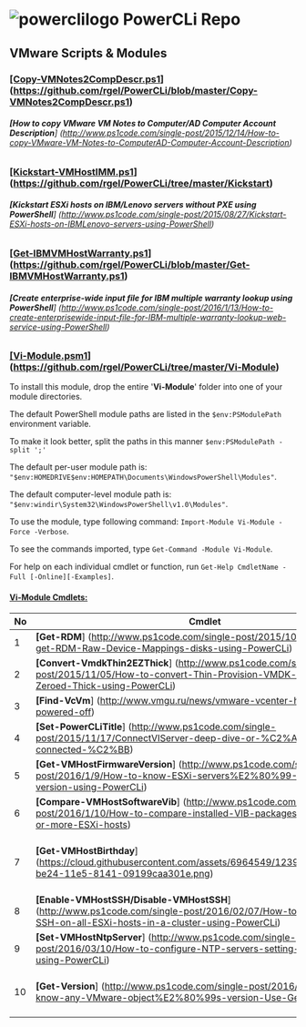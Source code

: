 # ![powerclilogo](https://cloud.githubusercontent.com/assets/6964549/17082247/44e1392e-517f-11e6-9cbe-9efa0277deaa.png) PowerCLi Repo
## VMware Scripts & Modules

### <ins>[Copy-VMNotes2CompDescr.ps1</ins>] (https://github.com/rgel/PowerCLi/blob/master/Copy-VMNotes2CompDescr.ps1)

###### <b>[How to copy VMware VM Notes to Computer/AD Computer Account Description</b>] (http://www.ps1code.com/single-post/2015/12/14/How-to-copy-VMware-VM-Notes-to-ComputerAD-Computer-Account-Description)

### <ins>[Kickstart-VMHostIMM.ps1</ins>] (https://github.com/rgel/PowerCLi/tree/master/Kickstart)

###### <b>[Kickstart ESXi hosts on IBM/Lenovo servers without PXE using PowerShell</b>] (http://www.ps1code.com/single-post/2015/08/27/Kickstart-ESXi-hosts-on-IBMLenovo-servers-using-PowerShell)

### <ins>[Get-IBMVMHostWarranty.ps1</ins>] (https://github.com/rgel/PowerCLi/blob/master/Get-IBMVMHostWarranty.ps1)

###### <b>[Create enterprise-wide input file for IBM multiple warranty lookup using PowerShell</b>] (http://www.ps1code.com/single-post/2016/1/13/How-to-create-enterprisewide-input-file-for-IBM-multiple-warranty-lookup-web-service-using-PowerShell)

### <ins>[Vi-Module.psm1</ins>] (https://github.com/rgel/PowerCLi/tree/master/Vi-Module)

To install this module, drop the entire '<b>Vi-Module</b>' folder into one of your module directories.

The default PowerShell module paths are listed in the `$env:PSModulePath` environment variable.

To make it look better, split the paths in this manner `$env:PSModulePath -split ';'`

The default per-user module path is: `"$env:HOMEDRIVE$env:HOMEPATH\Documents\WindowsPowerShell\Modules"`.

The default computer-level module path is: `"$env:windir\System32\WindowsPowerShell\v1.0\Modules"`.

To use the module, type following command: `Import-Module Vi-Module -Force -Verbose`.

To see the commands imported, type `Get-Command -Module Vi-Module`.

For help on each individual cmdlet or function, run `Get-Help CmdletName -Full [-Online][-Examples]`.

#### <b><ins>Vi-Module Cmdlets:</ins></b>

|No|Cmdlet|Description|
|----|----|----|
|1|<b>[Get-RDM</b>] (http://www.ps1code.com/single-post/2015/10/16/How-to-get-RDM-Raw-Device-Mappings-disks-using-PowerCLi)|Report all VM with their RDM disks|
|2|<b>[Convert-VmdkThin2EZThick</b>] (http://www.ps1code.com/single-post/2015/11/05/How-to-convert-Thin-Provision-VMDK-disks-to-Eager-Zeroed-Thick-using-PowerCLi)|Inflate thin virtual disks|
|3|<b>[Find-VcVm</b>] (http://www.vmgu.ru/news/vmware-vcenter-how-to-find-powered-off)|Search VCenter VM throw direct connection to group of ESXi hosts|
|4|<b>[Set-PowerCLiTitle</b>] (http://www.ps1code.com/single-post/2015/11/17/ConnectVIServer-deep-dive-or-%C2%ABWhere-am-I-connected-%C2%BB)|Write connected VI servers info to PowerCLi window title bar|
|5|<b>[Get-VMHostFirmwareVersion</b>] (http://www.ps1code.com/single-post/2016/1/9/How-to-know-ESXi-servers%E2%80%99-BIOSFirmware-version-using-PowerCLi)|Get a Firmware version and release date of your ESXi hosts|
|6|<b>[Compare-VMHostSoftwareVib</b>] (http://www.ps1code.com/single-post/2016/1/10/How-to-compare-installed-VIB-packages-between-two-or-more-ESXi-hosts)|Compare installed VIB packages between two or more ESXi hosts|
|7|<b>[Get-VMHostBirthday</b>] (https://cloud.githubusercontent.com/assets/6964549/12399803/c8439dfa-be24-11e5-8141-09199caa301e.png)|[Get ESXi hosts' installation date. Thanks to <i>Magnus Andersson</i> for his [idea] (http://vcdx56.com/2016/01/05/find-esxi-installation-date/)|
|8|<b>[Enable-VMHostSSH/Disable-VMHostSSH</b>] (http://www.ps1code.com/single-post/2016/02/07/How-to-enabledisable-SSH-on-all-ESXi-hosts-in-a-cluster-using-PowerCLi)|Enable/Disable SSH on all ESXi hosts in a cluster|
|9|<b>[Set-VMHostNtpServer</b>] (http://www.ps1code.com/single-post/2016/03/10/How-to-configure-NTP-servers-setting-on-ESXi-hosts-using-PowerCLi)|Set `NTP Servers` setting on ESXi hosts|
|10|<b>[Get-Version</b>] (http://www.ps1code.com/single-post/2016/05/25/How-to-know-any-VMware-object%E2%80%99s-version-Use-GetVersion)|Get VMware Virtual Infrastructure objects' version info: `VM`, `ESXi Hosts`, `VDSwitches`, `Datastores`, `VCenters`, `PowerCLi`, `License Keys`|
